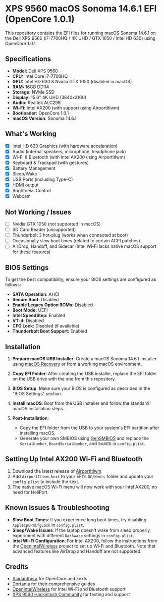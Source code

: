 # XPS 9560 macOS Sonoma 14.6.1 EFI (OpenCore 1.0.1)

This repository contains the EFI files for running macOS Sonoma 14.6.1 on the Dell XPS 9560 (i7-7700HQ / 4K UHD / GTX 1050 / Intel HD 630) using OpenCore 1.0.1.

## Specifications

- **Model:** Dell XPS 9560
- **CPU:** Intel Core i7-7700HQ
- **GPU:** Intel HD 630 & Nvidia GTX 1050 (disabled in macOS)
- **RAM:** 16GB DDR4
- **Storage:** NVMe SSD
- **Display:** 15.6" 4K UHD (3840x2160)
- **Audio:** Realtek ALC298
- **Wi-Fi:** Intel AX200 (with support using AirportItlwm)
- **Bootloader:** OpenCore 1.0.1
- **macOS Version:** Sonoma 14.6.1

## What's Working

- [x] Intel HD 630 Graphics (with hardware acceleration)
- [x] Audio (internal speakers, microphone, headphone jack)
- [x] Wi-Fi & Bluetooth (with Intel AX200 using AirportItlwm)
- [x] Keyboard & Trackpad (with gestures)
- [x] Battery Management
- [x] Sleep/Wake
- [x] USB Ports (including Type-C)
- [x] HDMI output
- [x] Brightness Control
- [x] Webcam

## Not Working / Issues

- [ ] Nvidia GTX 1050 (not supported in macOS)
- [ ] SD Card Reader (unsupported)
- [ ] Thunderbolt 3 hot-plug (works when connected at boot)
- [ ] Occasionally slow boot times (related to certain ACPI patches)
- [ ] AirDrop, Handoff, and Sidecar (Intel Wi-Fi lacks native macOS support for these features)

## BIOS Settings

To get the best compatibility, ensure your BIOS settings are configured as follows:

- **SATA Operation:** AHCI
- **Secure Boot:** Disabled
- **Enable Legacy Option ROMs:** Disabled
- **Boot Mode:** UEFI
- **Intel SpeedStep:** Enabled
- **VT-d:** Disabled
- **CFG Lock:** Disabled (if available)
- **Thunderbolt Boot Support:** Enabled

## Installation

1. **Prepare macOS USB Installer**: Create a macOS Sonoma 14.6.1 installer using [macOS Recovery](https://support.apple.com/en-us/HT201372) or from a working macOS environment.

2. **Copy EFI Folder**: After creating the USB installer, replace the EFI folder on the USB drive with the one from this repository.

3. **BIOS Setup**: Make sure your BIOS is configured as described in the "BIOS Settings" section.

4. **Install macOS**: Boot from the USB installer and follow the standard macOS installation steps.

5. **Post-Installation**:
    - Copy the EFI folder from the USB to your system's EFI partition after installing macOS.
    - Generate your own SMBIOS using [GenSMBIOS](https://github.com/corpnewt/GenSMBIOS) and replace the `SerialNumber`, `BoardSerialNumber`, and `SmUUID` in `config.plist`.

## Setting Up Intel AX200 Wi-Fi and Bluetooth

1. Download the latest release of [AirportItlwm](https://github.com/OpenIntelWireless/itlwm).
2. Add `AirportItlwm.kext` to your EFI's `OC/Kexts` folder and update your `config.plist` to include the kext.
3. The native macOS Wi-Fi menu will now work with your Intel AX200, no need for HeliPort.

## Known Issues & Troubleshooting

- **Slow Boot Times**: If you experience long boot times, try disabling `AppleCpuPmCfgLock` in `config.plist`.
- **Sleep/Wake Issues**: If the laptop doesn't wake from sleep properly, experiment with different `Darkwake` settings in `config.plist`.
- **Intel Wi-Fi Configuration**: For Intel AX200, follow the instructions from the [OpenIntelWireless](https://github.com/OpenIntelWireless/itlwm) project to set up Wi-Fi and Bluetooth. Note that advanced features like AirDrop and Handoff are not supported.

## Credits

- [Acidanthera](https://github.com/acidanthera) for OpenCore and kexts
- [Dortania](https://dortania.github.io/) for their comprehensive guides
- [OpenIntelWireless](https://github.com/OpenIntelWireless) for Intel Wi-Fi and Bluetooth support
- [XPS 9560 Hackintosh Community](https://www.tonymacx86.com/) for testing and support
